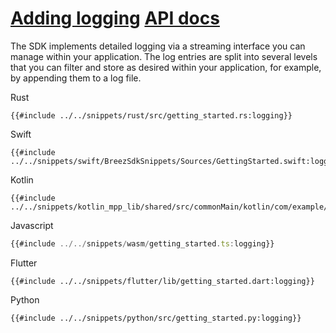 <h1 id="adding-logging">
    <a class="header" href="#adding-logging">Adding logging</a>
    <a class="tag" target="_blank" href="https://breez.github.io/spark-sdk/breez_sdk_spark/fn.init_logging.html">API docs</a>
</h1>

The SDK implements detailed logging via a streaming interface you can manage within your application. The log entries are split into several levels that you can filter and store as desired within your application, for example, by appending them to a log file.

<custom-tabs category="lang">
<div slot="title">Rust</div>
<section>

```rust,ignore
{{#include ../../snippets/rust/src/getting_started.rs:logging}}
```
</section>

<div slot="title">Swift</div>
<section>

```swift,ignore
{{#include ../../snippets/swift/BreezSdkSnippets/Sources/GettingStarted.swift:logging}}
```
</section>

<div slot="title">Kotlin</div>
<section>

```kotlin,ignore
{{#include ../../snippets/kotlin_mpp_lib/shared/src/commonMain/kotlin/com/example/kotlinmpplib/GettingStarted.kt:logging}}
```
</section>

<div slot="title">Javascript</div>
<section>

```typescript
{{#include ../../snippets/wasm/getting_started.ts:logging}}
```
</section>

<div slot="title">Flutter</div>
<section>

```dart,ignore
{{#include ../../snippets/flutter/lib/getting_started.dart:logging}}
```
</section>

<div slot="title">Python</div>
<section>

```python,ignore 
{{#include ../../snippets/python/src/getting_started.py:logging}}
```
</section>
</custom-tabs>
